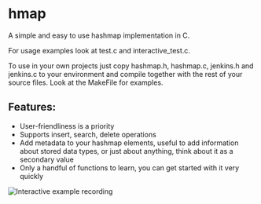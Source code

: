 # hmap
A simple and easy to use hashmap implementation in C.

For usage examples look at test.c and interactive_test.c.

To use in your own projects just copy hashmap.h, hashmap.c, jenkins.h and jenkins.c to your environment and compile together with the rest of your source files. Look at the MakeFile for examples.

## Features:
- User-friendliness is a priority
- Supports insert, search, delete operations
- Add metadata to your hashmap elements, useful to add information about stored data types, or just about anything, think about it as a secondary value
- Only a handful of functions to learn, you can get started with it very quickly

![Interactive example recording](https://hmap.s3.us-east-2.amazonaws.com/output.gif)
